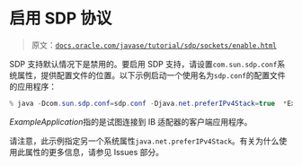 # 启用 SDP 协议

> 原文：[`docs.oracle.com/javase/tutorial/sdp/sockets/enable.html`](https://docs.oracle.com/javase/tutorial/sdp/sockets/enable.html)

SDP 支持默认情况下是禁用的。要启用 SDP 支持，请设置`com.sun.sdp.conf`系统属性，提供配置文件的位置。以下示例启动一个使用名为`sdp.conf`的配置文件的应用程序：

```java
% java -Dcom.sun.sdp.conf=sdp.conf -Djava.net.preferIPv4Stack=true  *ExampleApplication*

```

*ExampleApplication*指的是试图连接到 IB 适配器的客户端应用程序。

请注意，此示例指定另一个系统属性`java.net.preferIPv4Stack`。有关为什么使用此属性的更多信息，请参见 Issues 部分。
